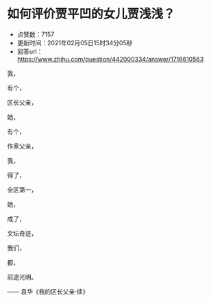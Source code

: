 # 如何评价贾平凹的女儿贾浅浅？
- 点赞数：7157
- 更新时间：2021年02月05日15时34分05秒
- 回答url：https://www.zhihu.com/question/442000334/answer/1716610563
<body>
 <p data-pid="23zUtRsI">我，</p>
 <p data-pid="e64NqQi_">有个，</p>
 <p data-pid="6DOTy4f5">区长父亲，</p>
 <p data-pid="Er84wdx2">她，</p>
 <p data-pid="_BXjBIn6">有个，</p>
 <p data-pid="uqOjj2xB">作家父亲，</p>
 <p data-pid="EUEE6Fkr">我，</p>
 <p data-pid="fNkp3UsW">得了，</p>
 <p data-pid="XJzjnfm1">全区第一，</p>
 <p data-pid="rzs0Xq7-">她，</p>
 <p data-pid="7SSBP2AL">成了，</p>
 <p data-pid="tcqyCKhq">文坛奇迹，</p>
 <p data-pid="gG3YUJDo">我们，</p>
 <p data-pid="kLcY8yhM">都，</p>
 <p data-pid="0IIO7tJH">前途光明。</p>
 <p data-pid="793gajqg">—— 袁华《我的区长父亲·续》</p>
</body>